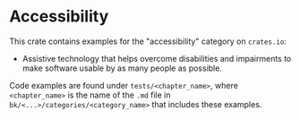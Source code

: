 # Accessibility

This crate contains examples for the "accessibility" category on `crates.io`:

- Assistive technology that helps overcome disabilities and impairments to make software usable by as many people as possible.

Code examples are found under `tests/<chapter_name>`, where `<chapter_name>` is the name of the `.md` file in `bk/<...>/categories/<category_name>` that includes these examples.
